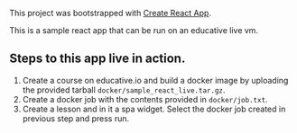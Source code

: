 This project was bootstrapped with [Create React App](https://github.com/facebookincubator/create-react-app).

This is a sample react app that can be run on an educative live vm.

## Steps to this app live in action.

1. Create a course on educative.io and build a docker image by uploading the provided tarball `docker/sample_react_live.tar.gz`.
2. Create a docker job with the contents provided in `docker/job.txt`.
3. Create a lesson and in it a spa widget. Select the docker job created in previous step and press run.
